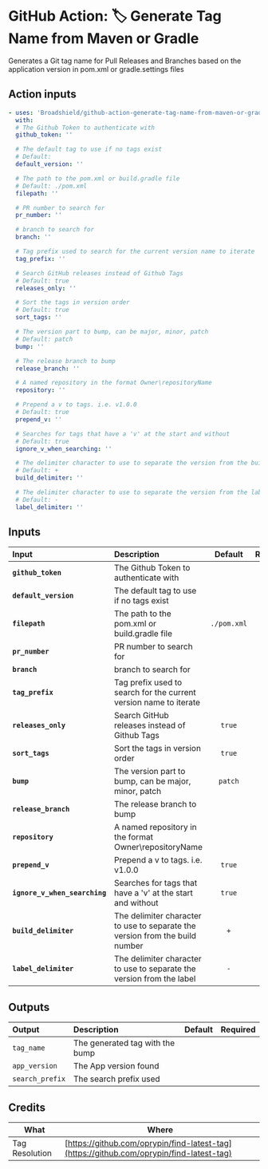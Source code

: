 <!-- start title -->

# GitHub Action: 🏷️ Generate Tag Name from Maven or Gradle

<!-- end title -->
<!-- start description -->

Generates a Git tag name for Pull Releases and Branches based on the application version in pom.xml or gradle.settings files

<!-- end description -->

## Action inputs

<!-- start usage -->

```yaml
- uses: 'Broadshield/github-action-generate-tag-name-from-maven-or-gradle@v1.0.5'
  with:
  # The Github Token to authenticate with
  github_token: ''

  # The default tag to use if no tags exist
  # Default:
  default_version: ''

  # The path to the pom.xml or build.gradle file
  # Default: ./pom.xml
  filepath: ''

  # PR number to search for
  pr_number: ''

  # branch to search for
  branch: ''

  # Tag prefix used to search for the current version name to iterate
  tag_prefix: ''

  # Search GitHub releases instead of Github Tags
  # Default: true
  releases_only: ''

  # Sort the tags in version order
  # Default: true
  sort_tags: ''

  # The version part to bump, can be major, minor, patch
  # Default: patch
  bump: ''

  # The release branch to bump
  release_branch: ''

  # A named repository in the format Owner\repositoryName
  repository: ''

  # Prepend a v to tags. i.e. v1.0.0
  # Default: true
  prepend_v: ''

  # Searches for tags that have a 'v' at the start and without
  # Default: true
  ignore_v_when_searching: ''

  # The delimiter character to use to separate the version from the build number
  # Default: +
  build_delimiter: ''

  # The delimiter character to use to separate the version from the label
  # Default: -
  label_delimiter: ''

```

<!-- end usage -->

## Inputs

<!-- start inputs -->

| **Input**                     | **Description**                                                              | **Default** | **Required** |
| :---------------------------- | :--------------------------------------------------------------------------- | :---------: | :----------: |
| **`github_token`**            | The Github Token to authenticate with                                        |             |  **false**   |
| **`default_version`**         | The default tag to use if no tags exist                                      |             |  **false**   |
| **`filepath`**                | The path to the pom.xml or build.gradle file                                 | `./pom.xml` |   **true**   |
| **`pr_number`**               | PR number to search for                                                      |             |  **false**   |
| **`branch`**                  | branch to search for                                                         |             |  **false**   |
| **`tag_prefix`**              | Tag prefix used to search for the current version name to iterate            |             |  **false**   |
| **`releases_only`**           | Search GitHub releases instead of Github Tags                                |   `true`    |  **false**   |
| **`sort_tags`**               | Sort the tags in version order                                               |   `true`    |  **false**   |
| **`bump`**                    | The version part to bump, can be major, minor, patch                         |   `patch`   |  **false**   |
| **`release_branch`**          | The release branch to bump                                                   |             |   **true**   |
| **`repository`**              | A named repository in the format Owner\repositoryName                        |             |  **false**   |
| **`prepend_v`**               | Prepend a v to tags. i.e. v1.0.0                                             |   `true`    |  **false**   |
| **`ignore_v_when_searching`** | Searches for tags that have a 'v' at the start and without                   |   `true`    |  **false**   |
| **`build_delimiter`**         | The delimiter character to use to separate the version from the build number |     `+`     |  **false**   |
| **`label_delimiter`**         | The delimiter character to use to separate the version from the label        |     `-`     |  **false**   |

<!-- end inputs -->

## Outputs

<!-- start outputs -->

| **Output**      | **Description**                 | **Default** | **Required** |
| :-------------- | :------------------------------ | ----------- | ------------ |
| `tag_name`      | The generated tag with the bump |             |              |
| `app_version`   | The App version found           |             |              |
| `search_prefix` | The search prefix used          |             |              |

<!-- end outputs -->

## Credits

| What           | Where                                                                                    |
| -------------- | ---------------------------------------------------------------------------------------- |
| Tag Resolution | [https://github.com/oprypin/find-latest-tag](https://github.com/oprypin/find-latest-tag) |

